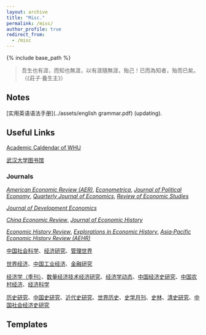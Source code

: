 ```yaml
---
layout: archive
title: "Misc."
permalink: /misc/
author_profile: true
redirect_from:
  - /misc
---
```


{% include base_path %}

> 吾生也有涯，而知也無涯，以有涯隨無涯，殆己！已而為知者，殆而已矣。​（《莊子·養生主》）



## Notes

[实用英语语法手册](../assets/english grammar.pdf) (updating).

## Useful Links

[Academic Caldendar of WHU](https://uc.whu.edu.cn/xl.htm)

[武汉大学图书馆](https://www.lib.whu.edu.cn/)

### Journals

[*American Economic Review (AER)*](https://www.aeaweb.org/journals/aer), [*Econometrica*](https://onlinelibrary.wiley.com/journal/14680262), [*Journal of Political Economy*](https://www.journals.uchicago.edu/toc/jpe/current), [*Quarterly Journal of Economics*](https://academic.oup.com/qje), [*Review of Economic Studies*](https://academic.oup.com/restud?login=true)

[*Journal of Development Economics*](https://www.sciencedirect.com/journal/journal-of-development-economics)

  
[*China Economic Review*](https://www.sciencedirect.com/journal/china-economic-review/special-issues), [*Journal of Economic History*](https://www.cambridge.org/core/journals/journal-of-economic-history)

[*Economic History Review*](https://onlinelibrary.wiley.com/journal/14680289), [*Explorations in Economic History*](https://www.sciencedirect.com/journal/explorations-in-economic-history), [*Asia‐Pacific Economic History Review (AEHR)*](https://onlinelibrary.wiley.com/journal/2832157x)

[中国社会科学](https://ncpssd.org/journal/details?gch=81908X&nav=1&langType=1)、[经济研究](https://erj.ajcass.com/#/index?title=%E6%9C%AC%E7%AB%99%E9%A6%96%E9%A1%B5)、[管理世界]()

[世界经济](https://ncpssd.org/journal/details?gch=92713X&nav=1&langType=1)、[中国工业经济](https://ciejournal.ajcass.com/)、[金融研究](http://www.jryj.org.cn/CN/1002-7246/home.shtml)

[经济学（季刊）](https://ccj.pku.edu.cn/journal/info?jid=96822&clickTab=true)、[数量经济技术经济研究](https://www.jqte.net/sljjjsjjyj/ch/index.aspx)、[经济学动态](https://jjxdt.ajcass.com/?jumpnotice=201903080001#/)、[中国经济史研究](https://zgjjsyj.ajcass.com/Journal/769)、[中国农村经济](https://zgncjj.ajcass.com/?jumpnotice=201606270007)、[经济科学](https://ccj.pku.edu.cn/journal/info?jid=96796)

[历史研究](https://ncpssd.org/journal/details.aspx?gch=81900X&langType=1)、[中国史研究](https://ncpssd.org/journal/details?gch=82047X&nav=1&langType=1)、[近代史研究](https://ncpssd.org/journal/details?gch=81391X&nav=1&langType=1)、[世界历史](https://ncpssd.org/journal/details?gch=81120X&nav=1&langType=1)、[史学月刊](https://ncpssd.org/journal/details?gch=83014X&nav=1&langType=1)、[史林](https://ncpssd.org/journal/details?gch=81825X&nav=1&langType=1)、[清史研究](http://qsyj.ruc.edu.cn/CN/1002-8587/home.shtml)、[中国社会经济史研究](https://zsjy.cbpt.cnki.net/wki/WebPublication/index.aspx?mid=zsjy)

## Templates
